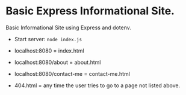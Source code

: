 # Basic Express Informational Site.

Basic Informational Site using Express and dotenv.

- Start server: `node index.js`

- localhost:8080 = index.html

- localhost:8080/about = about.html

- localhost:8080/contact-me = contact-me.html

- 404.html = any time the user tries to go to a page not listed above.
